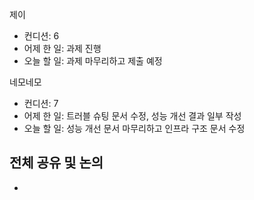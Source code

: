 
제이
- 컨디션: 6
- 어제 한 일: 과제 진행
- 오늘 할 일: 과제 마무리하고 제출 예정

네모네모
- 컨디션: 7
- 어제 한 일: 트러블 슈팅 문서 수정, 성능 개선 결과 일부 작성
- 오늘 할 일: 성능 개선 문서 마무리하고 인프라 구조 문서 수정

## 전체 공유 및 논의
- 